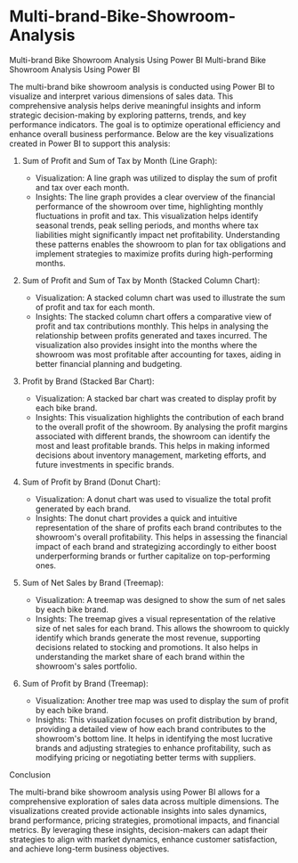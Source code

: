 # Multi-brand-Bike-Showroom-Analysis
Multi-brand Bike Showroom Analysis Using Power BI
Multi-brand Bike Showroom Analysis Using Power BI

The multi-brand bike showroom analysis is conducted using Power BI to visualize and interpret various dimensions of sales data. This comprehensive analysis helps derive meaningful insights and inform strategic decision-making by exploring patterns, trends, and key performance indicators. The goal is to optimize operational efficiency and enhance overall business performance. Below are the key visualizations created in Power BI to support this analysis:

1. Sum of Profit and Sum of Tax by Month (Line Graph):
   - Visualization: A line graph was utilized to display the sum of profit and tax over each month.
   - Insights: The line graph provides a clear overview of the financial performance of the showroom over time, highlighting monthly fluctuations in profit and tax. This visualization helps identify seasonal trends, peak selling periods, and months where tax liabilities might significantly impact net profitability. Understanding these patterns enables the showroom to plan for tax obligations and implement strategies to maximize profits during high-performing months.

2. Sum of Profit and Sum of Tax by Month (Stacked Column Chart):
   - Visualization: A stacked column chart was used to illustrate the sum of profit and tax for each month.
   - Insights: The stacked column chart offers a comparative view of profit and tax contributions monthly. This helps in analysing the relationship between profits generated and taxes incurred. The visualization also provides insight into the months where the showroom was most profitable after accounting for taxes, aiding in better financial planning and budgeting.

3. Profit by Brand (Stacked Bar Chart):
   - Visualization: A stacked bar chart was created to display profit by each bike brand.
   - Insights: This visualization highlights the contribution of each brand to the overall profit of the showroom. By analysing the profit margins associated with different brands, the showroom can identify the most and least profitable brands. This helps in making informed decisions about inventory management, marketing efforts, and future investments in specific brands.

4. Sum of Profit by Brand (Donut Chart):
   - Visualization: A donut chart was used to visualize the total profit generated by each brand.
   - Insights: The donut chart provides a quick and intuitive representation of the share of profits each brand contributes to the showroom's overall profitability. This helps in assessing the financial impact of each brand and strategizing accordingly to either boost underperforming brands or further capitalize on top-performing ones.

5. Sum of Net Sales by Brand (Treemap):
   - Visualization: A treemap was designed to show the sum of net sales by each bike brand.
   - Insights: The treemap gives a visual representation of the relative size of net sales for each brand. This allows the showroom to quickly identify which brands generate the most revenue, supporting decisions related to stocking and promotions. It also helps in understanding the market share of each brand within the showroom's sales portfolio.

6. Sum of Profit by Brand (Treemap):
   - Visualization: Another tree map was used to display the sum of profit by each bike brand.
   - Insights: This visualization focuses on profit distribution by brand, providing a detailed view of how each brand contributes to the showroom's bottom line. It helps in identifying the most lucrative brands and adjusting strategies to enhance profitability, such as modifying pricing or negotiating better terms with suppliers.

Conclusion

The multi-brand bike showroom analysis using Power BI allows for a comprehensive exploration of sales data across multiple dimensions. The visualizations created provide actionable insights into sales dynamics, brand performance, pricing strategies, promotional impacts, and financial metrics. By leveraging these insights, decision-makers can adapt their strategies to align with market dynamics, enhance customer satisfaction, and achieve long-term business objectives.


